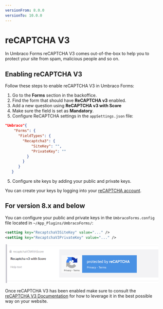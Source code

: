 ```yaml
---
versionFrom: 8.0.0
versionTo: 10.0.0
---
```


# reCAPTCHA V3

In Umbraco Forms reCAPTCHA V3 comes out-of-the-box to help you to protect your site from spam, malicious people and so on.

## Enabling reCAPTCHA V3

Follow these steps to enable reCAPTCHA V3 in Umbraco Forms:

1. Go to the **Forms** section in the backoffice.
2. Find the form that should have **ReCAPTCHA v3** enabled.
3. Add a new question using **ReCAPTCHA v3 with Score**
4. Make sure the field is set as  **Mandatory**.
5. Configure ReCAPTCHA settings in the `appSettings.json` file:

```json
"Umbraco"{
    "Forms": {
      "FieldTypes": {
        "Recaptcha3": {
            "SiteKey": "",
            "PrivateKey": ""
          }
        }
      }
   }
```

5. Configure site keys by adding your public and private keys.

You can create your keys by logging into your [reCAPTCHA account](https://www.google.com/recaptcha/).

## For version 8.x and below

You can configure your public and private keys in the `UmbracoForms.config` file located in `~/App_Plugins/UmbracoForms/`:

```xml
<setting key="RecaptchaV3SiteKey" value="..." />
<setting key="RecaptchaV3PrivateKey" value="..." />
```

![reCAPTCHA v2](images/recaptcha3-v9.png)

Once reCAPTCHA V3 has been enabled make sure to consult the [reCAPTCHA V3 Documentation](https://developers.google.com/recaptcha/docs/v3) for how to leverage it in the best possible way on your website.
